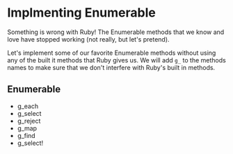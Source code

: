 # Implmenting Enumerable

Something is wrong with Ruby! The Enumerable methods that we know and love have
stopped working (not really, but let's pretend).

Let's implement some of our favorite Enumerable methods without using any of
the built it methods that Ruby gives us. We will add `g_` to the methods names
to make sure that we don't interfere with Ruby's built in methods.

## Enumerable

- g_each
- g_select
- g_reject
- g_map
- g_find
- g_select!
